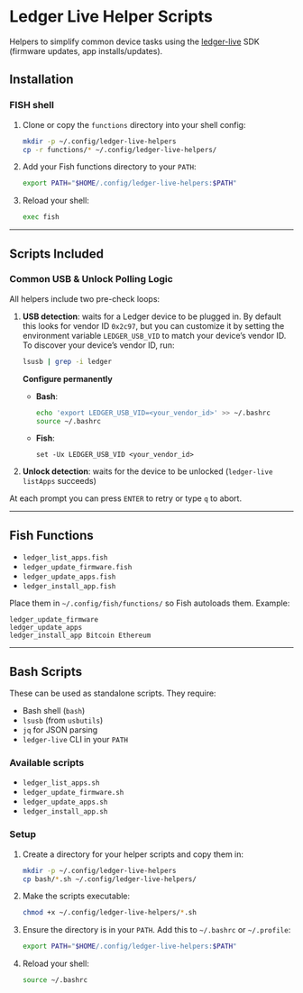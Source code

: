# Ledger Live Helper Scripts

Helpers to simplify common device tasks using the [ledger-live](https://github.com/LedgerHQ/ledger-live) SDK (firmware updates, app installs/updates).

## Installation

### FISH shell

1. Clone or copy the `functions` directory into your shell config:

   ```bash
   mkdir -p ~/.config/ledger-live-helpers
   cp -r functions/* ~/.config/ledger-live-helpers/
   ```
2. Add your Fish functions directory to your `PATH`:

   ```bash
   export PATH="$HOME/.config/ledger-live-helpers:$PATH"
   ```
3. Reload your shell:

   ```bash
   exec fish
   ```

---

## Scripts Included

### Common USB & Unlock Polling Logic

All helpers include two pre-check loops:

1. **USB detection**: waits for a Ledger device to be plugged in. By default this looks for vendor ID `0x2c97`, but you can customize it by setting the environment variable `LEDGER_USB_VID` to match your device’s vendor ID. To discover your device’s vendor ID, run:

   ```bash
   lsusb | grep -i ledger
   ```

   **Configure permanently**

   * **Bash**:

     ```bash
     echo 'export LEDGER_USB_VID=<your_vendor_id>' >> ~/.bashrc
     source ~/.bashrc
     ```
   * **Fish**:

     ```fish
     set -Ux LEDGER_USB_VID <your_vendor_id>
     ```

2. **Unlock detection**: waits for the device to be unlocked (`ledger-live listApps` succeeds)

At each prompt you can press `ENTER` to retry or type `q` to abort.

---

## Fish Functions

* `ledger_list_apps.fish`
* `ledger_update_firmware.fish`
* `ledger_update_apps.fish`
* `ledger_install_app.fish`

Place them in `~/.config/fish/functions/` so Fish autoloads them. Example:

```fish
ledger_update_firmware
ledger_update_apps
ledger_install_app Bitcoin Ethereum
```

---

## Bash Scripts

These can be used as standalone scripts. They require:

* Bash shell (`bash`)
* `lsusb` (from `usbutils`)
* `jq` for JSON parsing
* `ledger-live` CLI in your `PATH`

### Available scripts

* `ledger_list_apps.sh`
* `ledger_update_firmware.sh`
* `ledger_update_apps.sh`
* `ledger_install_app.sh`

### Setup

1. Create a directory for your helper scripts and copy them in:

   ```bash
   mkdir -p ~/.config/ledger-live-helpers
   cp bash/*.sh ~/.config/ledger-live-helpers/
   ```
2. Make the scripts executable:

   ```bash
   chmod +x ~/.config/ledger-live-helpers/*.sh
   ```
3. Ensure the directory is in your `PATH`. Add this to `~/.bashrc` or `~/.profile`:

   ```bash
   export PATH="$HOME/.config/ledger-live-helpers:$PATH"
   ```
4. Reload your shell:

   ```bash
   source ~/.bashrc
   ```
